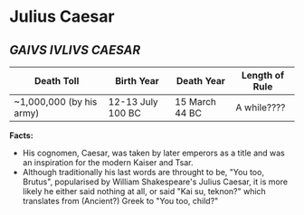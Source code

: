 # **Julius Caesar**
## *GAIVS IVLIVS CAESAR*

|Death Toll|Birth Year|Death Year|Length of Rule|
|---|---|---|---|
|~1,000,000 (by his army)|12-13 July 100 BC|15 March 44 BC|A while????|

**Facts:**
- His cognomen, Caesar, was taken by later emperors as a title and was an inspiration for the modern Kaiser and Tsar.
- Although traditionally his last words are throught to be, "You too, Brutus", popularised by William Shakespeare's Julius Caesar, it is more likely he either said nothing at all, or said "Kai su, teknon?" which translates from (Ancient?) Greek to "You too, child?"